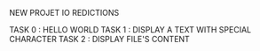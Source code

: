 NEW PROJET IO REDICTIONS


TASK 0 : HELLO WORLD
TASK 1 : DISPLAY A TEXT WITH SPECIAL CHARACTER
TASK 2 : DISPLAY FILE'S CONTENT
